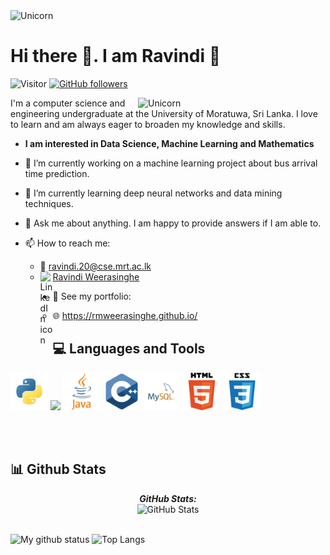 <img align="float"  alt="Unicorn" src="https://user-images.githubusercontent.com/74038190/241765440-80728820-e06b-4f96-9c9e-9df46f0cc0a5.gif" />

# Hi there 👋. I am Ravindi 👧
![Visitor](https://visitor-badge.laobi.icu/badge?page_id=RMWeerasinghe.repoName) [![GitHub followers](https://img.shields.io/github/followers/RMWeerasinghe.svg?style=social&label=Follow)](https://github.com/RMWeerasinghe?tab=followers)<br/>

<!--
**RMWeerasinghe/RMWeerasinghe** is a ✨ _special_ ✨ repository because its `README.md` (this file) appears on your GitHub profile.

Here are some ideas to get you started:

- 🔭 I’m currently working on ...
- 🌱 I’m currently learning ...
- 👯 I’m looking to collaborate on ...
- 🤔 I’m looking for help with ...
- 💬 Ask me about ...
- 📫 How to reach me: ...
- 😄 Pronouns: ...
- ⚡ Fun fact: ...
-->
<img align="right" width=300px alt="Unicorn" src="https://user-images.githubusercontent.com/74038190/249570803-02293768-9242-47e1-bf8f-d084ba0a2d1d.gif" />

I'm a computer science and engineering undergraduate at the University of Moratuwa, Sri Lanka. I love to learn and am always eager to broaden my knowledge and skills. 
* **I am interested in Data Science, Machine Learning and Mathematics**

- 🔭 I’m currently working on a machine learning project about bus arrival time prediction.
- 🌱 I’m currently learning deep neural networks and data mining techniques.
- 💬 Ask me about anything. I am happy to provide answers if I am able to.
- 📫 How to reach me:
  - 📧 ravindi.20@cse.mrt.ac.lk
  - <a href = "https://www.linkedin.com/in/ravindi-weerasinghe-07902923b/">
      <img align="left" alt="LinkedIn icon" width="20px" src="https://encrypted-tbn0.gstatic.com/images?q=tbn:ANd9GcTC0jHtU-E9YqAeC-9QrRSHWgCEeuezJYS0BQ&usqp=CAU" />
      Ravindi Weerasinghe
    </a>

- 👩 See my portfolio:
    -  🌐 https://rmweerasinghe.github.io/


  
## 💻 Languages and Tools

<code><img height="60" src="https://raw.githubusercontent.com/github/explore/80688e429a7d4ef2fca1e82350fe8e3517d3494d/topics/python/python.png"></code>
<code><img height="60" src="https://user-images.githubusercontent.com/25181517/183890595-779a7e64-3f43-4634-bad2-eceef4e80268.png"></code>
<code><img height="60" src="https://raw.githubusercontent.com/github/explore/80688e429a7d4ef2fca1e82350fe8e3517d3494d/topics/java/java.png"></code>
<code><img height="60" src="https://raw.githubusercontent.com/github/explore/80688e429a7d4ef2fca1e82350fe8e3517d3494d/topics/cpp/cpp.png"></code>
<code><img height="60" src="https://raw.githubusercontent.com/github/explore/80688e429a7d4ef2fca1e82350fe8e3517d3494d/topics/mysql/mysql.png"></code>
<code><img height="60" src="https://raw.githubusercontent.com/github/explore/80688e429a7d4ef2fca1e82350fe8e3517d3494d/topics/html/html.png"></code>
<code><img height="60" src="https://raw.githubusercontent.com/github/explore/80688e429a7d4ef2fca1e82350fe8e3517d3494d/topics/css/css.png"></code>


<br>
<br>


## 📊 Github Stats 

<div>

  <p align="center">
  <b><em>GitHub Stats:</em></b> <br>
    <img src="https://github-readme-streak-stats.herokuapp.com/?user=RMWeerasinghe" alt="GitHub Stats"/> <br><br>
  
</div>

![My github status](https://github-readme-stats.vercel.app/api?username=RMWeerasinghe&show_icons=true&include_all_commits=true)
![Top Langs](https://github-readme-stats.vercel.app/api/top-langs/?username=RMWeerasinghe&layout=compact)


